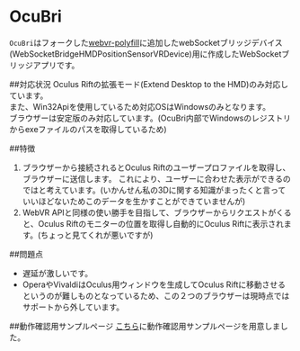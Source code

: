 # OcuBri
`OcuBri`はフォークした[webvr-polyfill](https://github.com/gtk2k/webvr-polyfill)に追加したwebSocketブリッジデバイス(WebSocketBridgeHMDPositionSensorVRDevice)用に作成したWebSocketブリッジアプリです。

##対応状況
Oculus Riftの拡張モード(Extend Desktop to the HMD)のみ対応しています。    
また、Win32Apiを使用しているため対応OSはWindowsのみとなります。  
ブラウザーは安定版のみ対応しています。(OcuBri内部でWindowsのレジストリからexeファイルのパスを取得しているため)

##特徴
1. ブラウザーから接続されるとOculus Riftのユーザープロファイルを取得し、ブラウザーに送信します。
これにより、ユーザーに合わせた表示ができるのではと考えています。(いかんせん私の3Dに関する知識がまったくと言っていいほどないためこのデータを生かすことができていませんが)
2. WebVR APIと同様の使い勝手を目指して、ブラウザーからリクエストがくると、Oculus Riftのモニターの位置を取得し自動的にOculus Riftに表示されます。(ちょっと見てくれが悪いですが) 

##問題点
* 遅延が激しいです。
* OperaやVivaldiはOculus用ウィンドウを生成してOculus Riftに移動させるというのが難しものとなっているため、この２つのブラウザーは現時点ではサポートから外しています。

##動作確認用サンプルページ
[こちら](https://github.com/gtk2k/gtk2k.github.io)に動作確認用サンプルページを用意しました。
